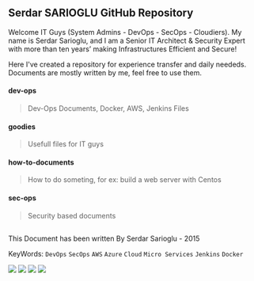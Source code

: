 ## Serdar SARIOGLU GitHub Repository

Welcome IT Guys (System Admins - DevOps - SecOps - Cloudiers). My name is Serdar Sarioglu, and I am a Senior IT Architect & Security Expert with more than ten years’ making Infrastructures Efficient and Secure!

Here I've created a repository for experience transfer and daily neededs. Documents are mostly written by me, feel free to use them.

#### dev-ops
>Dev-Ops Documents, Docker, AWS, Jenkins Files

#### goodies
>Usefull files for IT guys

#### how-to-documents
>How to do someting, for ex: build a web server with Centos

#### sec-ops
>Security based documents

##
This Document has been written By Serdar Sarioglu - 2015

KeyWords: `DevOps` `SecOps` `AWS` `Azure` `Cloud` `Micro Services` `Jenkins` `Docker`

<a href="https://mysystem.org" title="Mysystem.org"><img src="https://img.shields.io/badge/Visit-mysite-green.svg"></a>
<a href="https://www.paypal.me/ssarioglu" title="Support project"><img src="https://img.shields.io/badge/Donate-me-red.svg"></a>
<a href="mailto:serdar.sarioglu@mysystem.org" title="Email"><img src="https://img.shields.io/badge/Email-me-blue.svg"></a>
<a href="https://www.linkedin.com/in/serdarsarioglu/" title="Linkedin"><img src="https://img.shields.io/badge/Connect-me-orange.svg"></a>
